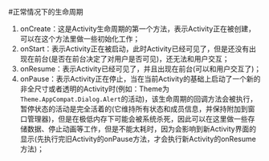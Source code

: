 #正常情况下的生命周期
1. onCreate：这是Activity生命周期的第一个方法，表示Activity正在被创建，可以在这个方法里做一些初始化工作；
2. onStart：表示Activity正在被启动，此时Activity已经可见了，但是还没有出现在前台(是否在前台决定了对用户是否可见)，还无法和用户交互；
3. onResume：表示Activity已经可见了，并且出现在前台(可以和用户交互了)；
4. onPause：表示Activity正在停止，当在当前Activity的基础上启动了一个新的非全尺寸或者透明的Activity时(例如：Theme为`Theme.AppCompat.Dialog.Alert`的活动)，该生命周期的回调方法会被执行，暂停状态的活动是完全活着的(它维持所有状态和成员信息，并保持附加到窗口管理器)，但是在极低内存下可能会被系统杀死，因此可以在这里做一些存储数据、停止动画等工作，但是不能太耗时，因为会影响到新Activity界面的显示(先执行完旧Activity的onPause方法，才会执行新Activity的onResume方法)；